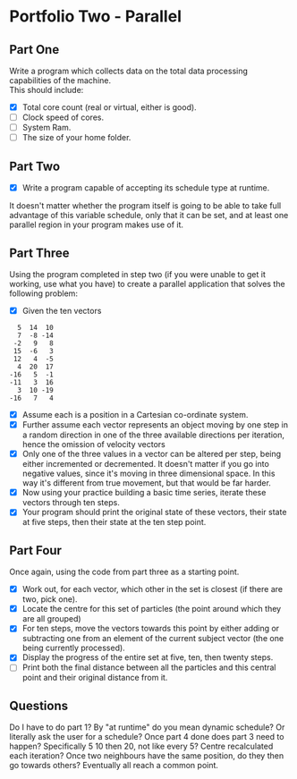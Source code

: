 # Portfolio Two - Parallel

## Part One

Write a program which collects data on the total data processing capabilities of the machine.  
This should include:

- [x] Total core count (real or virtual, either is good).  
- [ ] Clock speed of cores.  
- [ ] System Ram.  
- [ ] The size of your home folder.  

## Part Two

- [x] Write a program capable of accepting its schedule type at runtime.  

It doesn't matter whether the program itself is going to be able to take full advantage of this variable schedule, only that it can be set, and at least one parallel region in your program makes use of it.

## Part Three

Using the program completed in step two (if you were unable to get it working, use what you have) to create a parallel application that solves the following problem:

- [x] Given the ten vectors

```
  5  14  10
  7  -8 -14
 -2   9   8
 15  -6   3
 12   4  -5
  4  20  17
-16   5  -1
-11   3  16
  3  10 -19
-16   7   4
```

- [x] Assume each is a position in a Cartesian co-ordinate system.  
- [x] Further assume each vector represents an object moving by one step in a random direction in one of the three available directions per iteration, hence the omission of velocity vectors  
- [x] Only one of the three values in a vector can be altered per step, being either incremented or decremented. It doesn't matter if you go into negative values, since it's moving in three dimensional space.
In this way it's different from true movement, but that would be far harder.
- [x] Now using your practice building a basic time series, iterate these vectors through ten steps.
- [x] Your program should print the original state of these vectors, their state at five steps, then their state at the ten step point.

## Part Four

Once again, using the code from part three as a starting point.

- [x] Work out, for each vector, which other in the set is closest (if there are two, pick one).
- [x] Locate the centre for this set of particles (the point around which they are all grouped)
- [x] For ten steps, move the vectors towards this point by either adding or subtracting one from an element of the current subject vector (the one being currently processed).
- [x] Display the progress of the entire set at five, ten, then twenty steps.
- [ ] Print both the final distance between all the particles and this central point and their original distance from it.

## Questions

Do I have to do part 1?
By "at runtime" do you mean dynamic schedule? Or literally ask the user for a schedule?
Once part 4 done does part 3 need to happen?
Specifically 5 10 then 20, not like every 5?
Centre recalculated each iteration?
Once two neighbours have the same position, do they then go towards others? Eventually all reach a common point.

